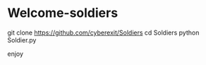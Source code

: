 # Welcome-soldiers
git clone https://github.com/cyberexit/Soldiers
cd Soldiers
python Soldier.py

enjoy 
